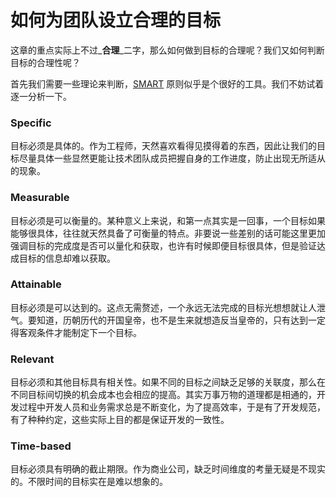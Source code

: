 # 如何为团队设立合理的目标

这章的重点实际上不过_**合理**_二字，那么如何做到目标的合理呢？我们又如何判断目标的合理性呢？

首先我们需要一些理论来判断，[SMART](https://wiki.mbalib.com/wiki/SMART%E5%8E%9F%E5%88%99) 原则似乎是个很好的工具。我们不妨试着逐一分析一下。

### Specific

目标必须是具体的。作为工程师，天然喜欢看得见摸得着的东西，因此让我们的目标尽量具体一些显然更能让技术团队成员把握自身的工作进度，防止出现无所适从的现象。

### Measurable

目标必须是可以衡量的。某种意义上来说，和第一点其实是一回事，一个目标如果能够很具体，往往就天然具备了可衡量的特点。非要说一些差别的话可能这里更加强调目标的完成度是否可以量化和获取，也许有时候即便目标很具体，但是验证达成目标的信息却难以获取。

### Attainable

目标必须是可以达到的。这点无需赘述，一个永远无法完成的目标光想想就让人泄气。要知道，历朝历代的开国皇帝，也不是生来就想造反当皇帝的，只有达到一定得客观条件才能制定下一个目标。

### Relevant

目标必须和其他目标具有相关性。如果不同的目标之间缺乏足够的关联度，那么在不同目标间切换的机会成本也会相应的提高。其实万事万物的道理都是相通的，开发过程中开发人员和业务需求总是不断变化，为了提高效率，于是有了开发规范，有了种种约定，这些实际上目的都是保证开发的一致性。

### Time-based

目标必须具有明确的截止期限。作为商业公司，缺乏时间维度的考量无疑是不现实的。不限时间的目标实在是难以想象的。

